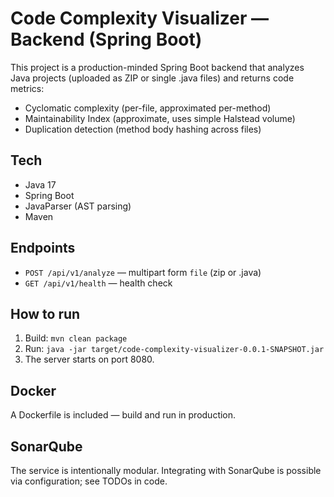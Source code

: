 # Code Complexity Visualizer — Backend (Spring Boot)

This project is a production-minded Spring Boot backend that analyzes Java projects (uploaded as ZIP or single .java files) and returns code metrics:

- Cyclomatic complexity (per-file, approximated per-method)
- Maintainability Index (approximate, uses simple Halstead volume)
- Duplication detection (method body hashing across files)

## Tech
- Java 17
- Spring Boot
- JavaParser (AST parsing)
- Maven

## Endpoints
- `POST /api/v1/analyze` — multipart form `file` (zip or .java)
- `GET /api/v1/health` — health check

## How to run
1. Build: `mvn clean package`
2. Run: `java -jar target/code-complexity-visualizer-0.0.1-SNAPSHOT.jar`
3. The server starts on port 8080.

## Docker
A Dockerfile is included — build and run in production.

## SonarQube
The service is intentionally modular. Integrating with SonarQube is possible via configuration; see TODOs in code.

